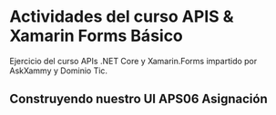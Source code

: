 # Actividades del curso APIS & Xamarin Forms Básico

Ejercicio del curso APIs .NET Core y Xamarin.Forms impartido por AskXammy y Dominio Tic.

## Construyendo nuestro UI APS06 Asignación




